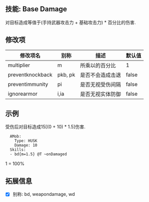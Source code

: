 技能: Base Damage
--------------------------

对目标造成等值于(手持武器攻击力 + 基础攻击力) * 百分比的伤害.

修改项
----------

| 修改项名 | 别称    | 描述                                                                                                    | 默认值 |
|-----------|------------|----------------------------------------------------------------------------------------------------------------|---------------|
| multiplier           | m | 所乘以的百分比         | 1    |
| preventknockback | pkb, pk | 是否不会造成击退   | false   |
| preventimmunity  | pi      | 是否无视受伤间隔   | false   |
| ignorearmor      | i,ia    | 是否无视实体防御 | false   |

示例
--------

受伤后对目标造成15[(0 + 10) * 1.5]伤害.

      AMob:
        Type: HUSK
        Damage: 10
      Skills:
      - bd{m=1.5} @T ~onDamaged

1 = 100%

拓展信息
--------

- [x] 别称: bd, weapondamage, wd